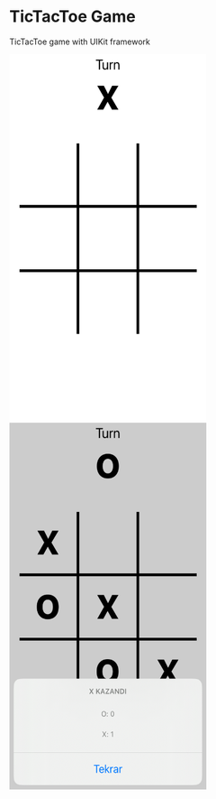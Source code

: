 # TicTacToe Game

TicTacToe game with UIKit framework

<img src="https://github.com/omerfarukercivan/TicTacToe/blob/main/xoxSS1.png" width="350" height="650">
<img src="https://github.com/omerfarukercivan/TicTacToe/blob/main/xoxSS2.png" width="350" height="650">
